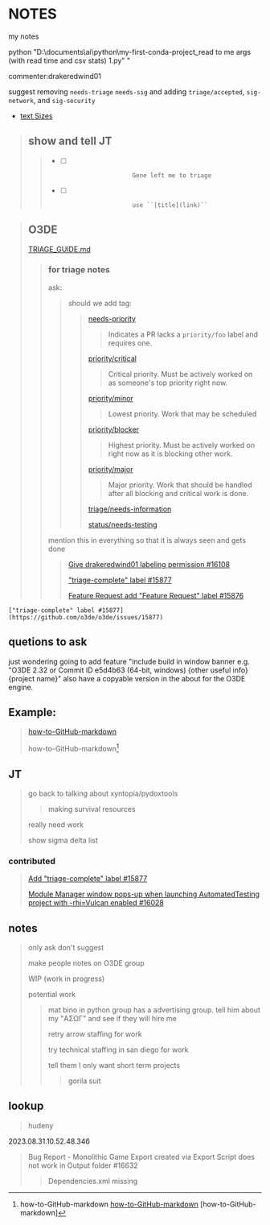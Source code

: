 # NOTES
my notes

python "D:\documents\ai\python\my-first-conda-project\_read to me args (with read time and csv stats) 1.py" "

commenter:drakeredwind01

suggest removing `needs-triage` `needs-sig` and adding `triage/accepted`, `sig-network`, and `sig-security`

- [text Sizes](#text-Size-1)

> ## show and tell JT
> > - [ ]                         Gene left me to triage
> > - [ ]                         use ``[title](link)`` 




> ## O3DE
> [TRIAGE_GUIDE.md](https://github.com/o3de/sig-network/blob/main/TRIAGE_GUIDE.md)
> > ### for triage notes
> > ask:
> > > should we add tag:
> > > > [needs-priority](https://github.com/o3de/o3de/labels/needs-priority)
> > > >
> > > > > Indicates a PR lacks a `priority/foo` label and requires one.
> > > >
> > > > [priority/critical](https://github.com/o3de/o3de/labels/priority%2Fcritical)
> > > >
> > > > > Critical priority. Must be actively worked on as someone's top priority right now.
> > > >
> > > > [priority/minor](https://github.com/o3de/o3de/labels/priority%2Fminor)
> > > >
> > > > > Lowest priority. Work that may be scheduled
> > > >
> > > > [priority/blocker](https://github.com/o3de/o3de/labels/priority%2Fblocker)
> > > >
> > > > > Highest priority. Must be actively worked on right now as it is blocking other work.
> > > >
> > > > [priority/major](https://github.com/o3de/o3de/labels/priority%2Fmajor)
> > > >
> > > > > Major priority. Work that should be handled after all blocking and critical work is done.
> > > >
> > > > [triage/needs-information](https://github.com/o3de/o3de/labels/triage%2Fneeds-information)
> > > > 
> > > > [status/needs-testing](https://github.com/o3de/o3de/labels/status%2Fneeds-testing)
> >
> > 
> > 
> > 
> > mention this in everything so that it is always seen and gets done
> > 
> > > [Give drakeredwind01 labeling permission #16108](https://github.com/o3de/o3de/issues/16108)
> > > 
> > > ["triage-complete" label #15877](https://github.com/o3de/o3de/issues/15877)
> > > 
> > > [Feature Request add "Feature Request" label #15876](https://github.com/o3de/o3de/issues/15876)
```
["triage-complete" label #15877](https://github.com/o3de/o3de/issues/15877)
```

## quetions to ask

just wondering
going to add feature "include build in window banner e.g. "O3DE 2.32 or Commit ID e5d4b63 (64-bit, windows) {other useful info} {project name}"
also have a copyable version in the about for the O3DE engine.


## Example:
> [how-to-GitHub-markdown](https://github.com/drakeredwind01/how-to-GitHub)
> 
> how-to-GitHub-markdown[^how-to-GitHub-markdown1]
> 
> 
[^how-to-GitHub-markdown1]:
    how-to-GitHub-markdown
    [how-to-GitHub-markdown](https://github.com/drakeredwind01/how-to-GitHub)
    [how-to-GitHub-markdown]
    

## JT
> go back to talking about xyntopia/pydoxtools
> 
> > making survival resources
> > 
> really need work
> 
> show sigma delta list
### contributed
> [Add "triage-complete" label #15877](https://github.com/o3de/o3de/issues/15877)
> 
> [Module Manager window pops-up when launching AutomatedTesting project with -rhi=Vulcan enabled #16028
](https://github.com/o3de/o3de/issues/16028)




## notes
> only ask don't suggest
> 
> make people notes on O3DE group
> 
> WIP (work in progress)
> 
> potential work
> 
> > mat bino in python group has a advertising group. tell him about my "ΑΣΩΓ" and see if they will hire me
> > 
> > retry arrow staffing for work
> > 
> > try technical staffing in san diego for work
> > 
> > tell them I only want short term projects
> > 
> > > gorila suit

## lookup
> hudeny

2023.08.31.10.52.48.346
> Bug Report - Monolithic Game Export created via Export Script does not work in Output folder #16632
> > Dependencies.xml missing


